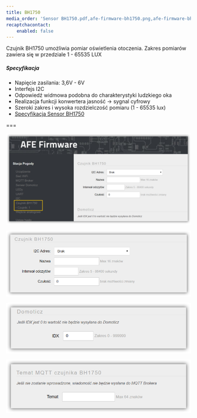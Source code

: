 ```yaml
---
title: BH1750
media_order: 'Sensor BH1750.pdf,afe-firmware-bh1750.png,afe-firmware-bh1750-mqtt.png,afe-firmware-bh1750-domoticz.png,afe-firmware-bh1750-czujnik.png'
recaptchacontact:
    enabled: false
---
```


Czujnik BH1750 umożliwia pomiar oświetlenia otoczenia. Zakres pomiarów zawiera się w przedziale 1 - 65535 LUX

##### Specyfikacja
* Napięcie zasilania: 3,6V - 6V
* Interfejs I2C
* Odpowiedź widmowa podobna do charakterystyki ludzkiego oka
* Realizacja funkcji konwertera jasność -> sygnal cyfrowy
* Szeroki zakres i wysoka rozdzielczość pomiaru (1 - 65535 lux)
* [Specyfikacja Sensor BH1750](Sensor%20BH1750.pdf)

===

![](afe-firmware-bh1750.png)

![](afe-firmware-bh1750-czujnik.png)

![](afe-firmware-bh1750-domoticz.png)

![](afe-firmware-bh1750-mqtt.png)
